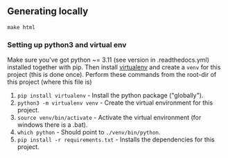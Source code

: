 ## Generating locally

```
make html
```

### Setting up python3 and virtual env

Make sure you've got python ~= 3.11 (see version in .readthedocs.yml) installed
together with pip. Then install
[virtualenv](https://packaging.python.org/en/latest/guides/installing-using-pip-and-virtual-environments/)
and create a `venv` for this project (this is done once). Perform these commands
from the root-dir of this project (where this file is)

1. `pip install virtualenv` - Install the python package ("globally").
1. `python3 -m virtualenv venv` - Create the virtual environment for this
   project.
1. `source venv/bin/activate` - Activate the virtual environment (for windows
   there is a .bat).
1. `which python` - Should point to `./venv/bin/python`.
1. `pip install -r requirements.txt` - Installs the dependencies for this
   project.
